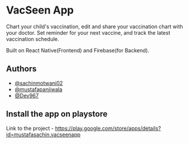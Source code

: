 
# VacSeen App

Chart your child's vaccination, edit and share your vaccination chart with your doctor. Set reminder for your next vaccine, and track the latest vaccination schedule.

Built on React Native(Frontend) and Firebase(for Backend).

## Authors

- [@sachinmotwani02](https://github.com/sachinmotwani02)
- [@mustafapanjiwala](https://github.com/mustafapanjiwala)
- [@Dev967](https://github.com/Dev967)


## Install the app on playstore

Link to the project - https://play.google.com/store/apps/details?id=mustafasachin.vacseenapp

